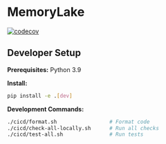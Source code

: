 # MemoryLake

[![codecov](https://codecov.io/gh/powerdrillai/memorylake-client/branch/main/graph/badge.svg)](https://codecov.io/gh/powerdrillai/memorylake-client)

## Developer Setup

**Prerequisites:** Python 3.9

**Install:**

```bash
pip install -e .[dev]
```

**Development Commands:**

```bash
./cicd/format.sh                 # Format code
./cicd/check-all-locally.sh      # Run all checks  
./cicd/test-all.sh               # Run tests
```
